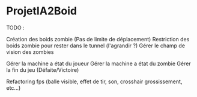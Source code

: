 # ProjetIA2Boid

TODO : 

Création des boids zombie (Pas de limite de déplacement)
Restriction des boids zombie pour rester dans le tunnel (l'agrandir ?)
Gérer le champ de vision des zombies

Gérer la machine a état du joueur 
Gérer la machine a état du zombie
Gérer la fin du jeu (Défaite/Victoire)

Refactoring fps (balle visible, effet de tir, son, crosshair grossissement, etc...)


